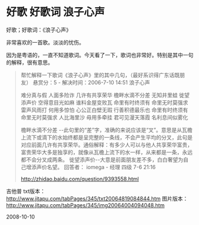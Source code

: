 # 好歌 好歌词 浪子心声

好歌；好歌词：《浪子心声》

非常喜欢的一首歌。淡淡的忧伤。

因为是粤语的，一直不知道歌词。今天看了一下，歌词也非常好。特别是其中一句的解释，很有意思。

> 帮忙解释一下歌词《浪子心声》里的其中几句，（最好系识得广东话既朋友）
> 悬赏分：5 - 解决时间：2006-7-10 14:51
> 浪子心声
> 
> 难分真与假 人面多险诈
> 几许有共享荣华 檐畔水滴不分差
> 无知井里蛙 徙望添声价
> 空得意目光如麻 谁料金屋变败瓦
> 命里有时终须有 命里无时莫强求
> 雷声风雨打 何用多惊怕
> 心公正白壁无瑕 行善积德最乐也
> 命里有时终须有 命里无时莫强求
> 人比海里沙 毋用多牵挂
> 君可见漫天落霞 名利息间似雾化 
> 
> 檐畔水滴不分差 --此句里的“差”字，准确的来说应该是“叉”。意思是从瓦檐上流下或滴下的水始终都是呈完整的一条线，不会产生平均的分叉，此句是对应前面几许有共享荣华。通俗解释：有多少人可以与他人共享荣华富贵，富贵荣华大多是独享的，就像从瓦檐上流下的水一样，从来都是一条，永远都不会分叉成两条。
> 徙望添声价--大意是前面朋友差不多，白白奢望为自己增添声价名望。
> 回答者： iomega - 经理 四级  7-6 21:16
> 
> http://zhidao.baidu.com/question/9393558.html

吉他普
txt版本：http://www.jitapu.com/tabPages/345/txt20064819084844.htm
图片版本： http://www.jitapu.com/tabPages/345/img20064004094048.htm


2008-10-10